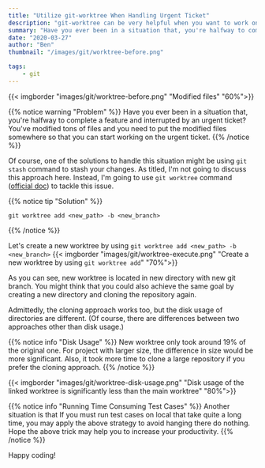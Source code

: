 ```yaml
---
title: "Utilize git-worktree When Handling Urgent Ticket"
description: "git-worktree can be very helpful when you want to work on another branch and leave current branch untouched"
summary: "Have you ever been in a situation that, you're halfway to complete a feature and interrupted by an urgent ticket? You've modified tons of files and you need to put the modified files somewhere so that you can start working on the urgent ticket." # For the post in lists.
date: "2020-03-27"
author: "Ben"
thumbnail: "/images/git/worktree-before.png"

tags:
    - git
---
```

{{< imgborder "images/git/worktree-before.png" "Modified files" "60%">}}

{{% notice warning "Problem" %}}
Have you ever been in a situation that, you're halfway to complete a feature and interrupted by an urgent ticket? You've modified tons of files and you need to put the modified files somewhere so that you can start working on the urgent ticket.
{{% /notice %}}


Of course, one of the solutions to handle this situation might be using `git stash` command to stash your changes. As titled, I'm not going to discuss this approach here. Instead, I'm going to use `git worktree` command ([official doc](https://git-scm.com/docs/git-worktree)) to tackle this issue.

{{% notice tip "Solution" %}}
```shell
git worktree add <new_path> -b <new_branch>
```
{{% /notice %}}

Let's create a new worktree by using `git worktree add <new_path> -b <new_branch>`
{{< imgborder "images/git/worktree-execute.png" "Create a new worktree by using `git worktree add`" "70%">}}

As you can see, new worktree is located in new directory with new git branch. You might think that you could also achieve the same goal by creating a new directory and cloning the repository again.

Admittedly, the cloning approach works too, but the disk usage of directories are different. (Of course, there are differences between two approaches other than disk usage.)

{{% notice info "Disk Usage" %}}
New worktree only took around 19% of the original one. For project with larger size, the difference in size would be more significant. Also, it took more time to clone a large repository if you prefer the cloning approach.
{{% /notice %}}


{{< imgborder "images/git/worktree-disk-usage.png" "Disk usage of the linked worktree is significantly less than the main worktree" "80%">}}

{{% notice info "Running Time Consuming Test Cases" %}}
Another situation is that If you must run test cases on local that take quite a long time, you may apply the above strategy to avoid hanging there do nothing. Hope the above trick may help you to increase your productivity.
{{% /notice %}}

Happy coding!
